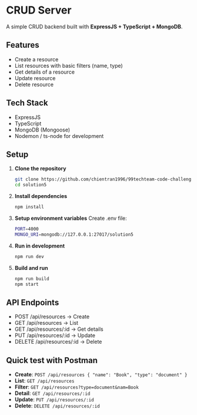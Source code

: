 # CRUD Server

A simple CRUD backend built with **ExpressJS + TypeScript + MongoDB**.

## Features
- Create a resource
- List resources with basic filters (name, type)
- Get details of a resource
- Update resource
- Delete resource

## Tech Stack
- ExpressJS
- TypeScript
- MongoDB (Mongoose)
- Nodemon / ts-node for development

## Setup

1. **Clone the repository**
   ```bash
   git clone https://github.com/chientran1996/99techteam-code-challenge.git solution5
   cd solution5

2. **Install dependencies**
   ```bash
   npm install
   
3. **Setup environment variables**
   Create .env file:
   ```bash
   PORT=4000
   MONGO_URI=mongodb://127.0.0.1:27017/solution5

4. **Run in development**
   ```bash
   npm run dev
   
5. **Build and run**
   ```bash
   npm run build
   npm start

## API Endpoints

- POST /api/resources -> Create
- GET /api/resources -> List
- GET /api/resources/:id -> Get details
- PUT /api/resources/:id -> Update
- DELETE /api/resources/:id -> Delete

## Quick test with Postman

- **Create**: `POST /api/resources { "name": "Book", "type": "document" }`
- **List**: `GET /api/resources`
- **Filter**: `GET /api/resources?type=document&nam=Book`
- **Detail**: `GET /api/resources/:id`
- **Update**: `PUT /api/resources/:id`
- **Delete**: `DELETE /api/resources/:id`